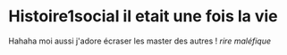 # Histoire1social il etait une fois la vie
Hahaha moi aussi j'adore écraser les master des autres ! *rire maléfique*
